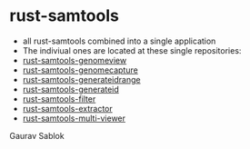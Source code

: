 # rust-samtools
 - all rust-samtools combined into a single application
 - The indiviual ones are located at these single repositories: 
 - [rust-samtools-genomeview](https://github.com/applicativesystem/rust-samtools-genomeview)
 - [rust-samtools-genomecapture](https://github.com/applicativesystem/rust-samtools-genomecapture)
 - [rust-samtools-generateidrange](https://github.com/applicativesystem/rust-samtools-generateid-range)
 - [rust-samtools-generateid](https://github.com/applicativesystem/rust-samtools-generateid)
 - [rust-samtools-filter](https://github.com/applicativesystem/rust-samtools-filter)
 - [rust-samtools-extractor](https://github.com/applicativesystem/rust-samtools-extractor)
 - [rust-samtools-multi-viewer](https://github.com/applicativesystem/rust-samtools-multi-viewer)

 Gaurav Sablok
